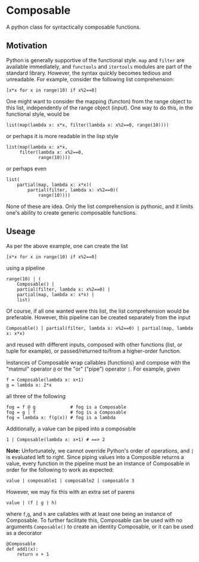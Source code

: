 # Composable
A python class for syntactically composable functions.

## Motivation
Python is generally supportive of the functional style. `map` and `filter` are available immediately, and `functools` and `itertools` modules are part of the standard library. However, the syntax quickly becomes tedious and unreadable. For example, consider the following list comprehension:
```
[x*x for x in range(10) if x%2==0]
```
One might want to consider the mapping (functon) from the range object to this list, independently of the range object (input). One way to do this, in the functional style, would be
```
list(map(lambda x: x*x, filter(lambda x: x%2==0, range(10))))
```
or perhaps it is more readable in the lisp style
```
list(map(lambda x: x*x,
     filter(lambda x: x%2==0,
            range(10))))
```
or perhaps even
```
list(
    partial(map, lambda x: x*x)(
        partial(filter, lambda x: x%2==0)(
            range(10))))
```
None of these are idea. Only the list comprehension is pythonic, and it limits one's ability to create generic composable functions. 

## Useage
As per the above example, one can create the list
```
[x*x for x in range(10) if x%2==0]
```
using a pipeline
```
range(10) | (
    Composable() |
    partial(filter, lambda x: x%2==0) |
    partial(map, lambda x: x*x) |
    list)
```
Of course, if all one wanted were this list, the list comprehension would be preferable. However, this pipeline can be created separately from the input
```
Composable() | partial(filter, lambda x: x%2==0) | partial(map, lambda x: x*x)
```
and reused with different inputs, composed with other functions (list, or tuple for example), or passed/returned to/from a higher-order function.

Instances of Composable wrap callables (functions) and compose with the "matmul" operator `@` or the "or" ("pipe") operator `|`. For example, given
```
f = Composable(lambda x: x+1)
g = lambda x: 2*x
```
all three of the following
```
fog = f @ g             # fog is a Composable
fog = g | f             # fog is a Composable
fog = lambda x: f(g(x)) # fog is a lambda
```
Additionally, a value can be piped into a composable
```
1 | Composable(lambda x: x+1) # ==> 2
```
**Note:** Unfortunately, we cannot override Python's order of operations, and `|` is evaluated left to right. Since piping values into a Composible returns a value, every function in the pipeline must be an instance of Composable in order for the following to work as expected:
```
value | composable1 | composable2 | composable 3
```
However, we may fix this with an extra set of parens
```
value | (f | g | h)
```
where `f`,`g`, and `h` are callables with at least one being an instance of Composable. To further facilitate this, Composable can be used with no arguments `Composable()` to create an identity Composable, or it can be used as a decorator
```
@Composable
def add1(x):
    return x + 1
```

